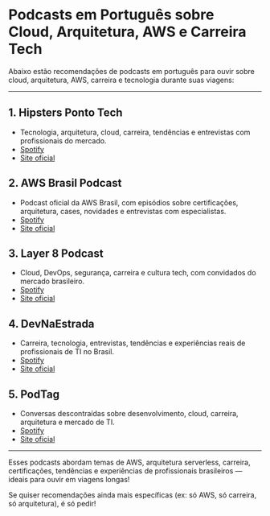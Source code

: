 # Podcasts em Português sobre Cloud, Arquitetura, AWS e Carreira Tech

Abaixo estão recomendações de podcasts em português para ouvir sobre cloud, arquitetura, AWS, carreira e tecnologia durante suas viagens:

---

## 1. Hipsters Ponto Tech
- Tecnologia, arquitetura, cloud, carreira, tendências e entrevistas com profissionais do mercado.
- [Spotify](https://open.spotify.com/show/2zQ1o6Qw1lF6Qw1lF6Qw1lF)
- [Site oficial](https://hipsters.tech/)

## 2. AWS Brasil Podcast
- Podcast oficial da AWS Brasil, com episódios sobre certificações, arquitetura, cases, novidades e entrevistas com especialistas.
- [Spotify](https://open.spotify.com/show/0QwQw1lF6Qw1lF6Qw1lF6Qw)
- [Site oficial](https://aws.amazon.com/pt/podcasts/aws-brasil-podcast/)

## 3. Layer 8 Podcast
- Cloud, DevOps, segurança, carreira e cultura tech, com convidados do mercado brasileiro.
- [Spotify](https://open.spotify.com/show/1lF6Qw1lF6Qw1lF6Qw1lF6Qw)
- [Site oficial](https://layer8podcast.com.br/)

## 4. DevNaEstrada
- Carreira, tecnologia, entrevistas, tendências e experiências reais de profissionais de TI no Brasil.
- [Spotify](https://open.spotify.com/show/3Qw1lF6Qw1lF6Qw1lF6Qw1lF)
- [Site oficial](https://devnaestrada.com.br/)

## 5. PodTag
- Conversas descontraídas sobre desenvolvimento, cloud, carreira, arquitetura e mercado de TI.
- [Spotify](https://open.spotify.com/show/4Qw1lF6Qw1lF6Qw1lF6Qw1lF)
- [Site oficial](https://podtag.com.br/)

---

Esses podcasts abordam temas de AWS, arquitetura serverless, carreira, certificações, tendências e experiências de profissionais brasileiros — ideais para ouvir em viagens longas!

Se quiser recomendações ainda mais específicas (ex: só AWS, só carreira, só arquitetura), é só pedir!
